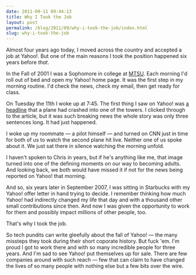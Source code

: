 ```yaml
---
date: 2011-09-11 09:44:13
title: Why I Took the Job
layout: post
permalink: /blog/2011/09/why-i-took-the-job/index.html
slug: why-i-took-the-job
---
```

Almost four years ago today, I moved across the country and accepted a job at Yahoo!. But one of the main reasons I took the position happened six years before _that_.

In the Fall of 2001 I was a Sophomore in college at [MTSU](http://mtsu.edu/). Each morning I'd roll out of bed and open my Yahoo! home page. It was the first step in my morning routine. I'd check the news, check my email, then get ready for class.

On Tuesday the 11th I woke up at 7:45. The first thing I saw on Yahoo! was [a headline](http://web.archive.org/web/20010911205959/http://www.yahoo.com/) that a plane had crashed into one of the towers. I clicked through to the article, but it was such breaking news the whole story was only three sentences long. It had just happened.

I woke up my roommate &mdash; a pilot himself &mdash; and turned on CNN just in time for both of us to watch the second plane hit live. Neither one of us spoke about it. We just sat there in silence watching the morning unfold.

I haven't spoken to Chris in years, but if he's anything like me, that image turned into one of the defining moments on our way to becoming adults. And looking back, we both would have missed it if not for the news being reported on Yahoo! that morning.

And so, six years later in September 2007, I was sitting in Starbucks with my Yahoo! offer letter in hand trying to decide. I remember thinking how much Yahoo! had indirectly changed my life that day and with a thousand other small contributions since then. And now I was given the opportunity to work for them and possibly impact millions of other people, too.

That's why I took the job.

So tech pundits can write gleefully about the fall of Yahoo! &mdash; the many missteps they took during their short coporate history. But fuck 'em. I'm proud I got to work there and with so many incredible people for three years. And I'm sad to see Yahoo! put themselves up for sale. There are few companies around with such reach &mdash; few that can claim to have changed the lives of so many people with nothing else but a few bits over the wire.
